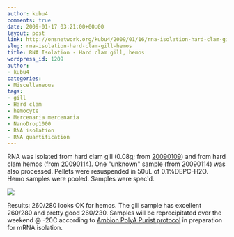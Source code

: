 ```yaml
---
author: kubu4
comments: true
date: 2009-01-17 03:21:00+00:00
layout: post
link: http://onsnetwork.org/kubu4/2009/01/16/rna-isolation-hard-clam-gill-hemos/
slug: rna-isolation-hard-clam-gill-hemos
title: RNA Isolation - Hard clam gill, hemos
wordpress_id: 1209
author:
- kubu4
categories:
- Miscellaneous
tags:
- gill
- Hard clam
- hemocyte
- Mercenaria mercenaria
- NanoDrop1000
- RNA isolation
- RNA quantification
---
```


RNA was isolated from hard clam gill (0.08g; from [20090109](/Sam%27s+Notebook#sjw20090109)) and from hard clam hemos (from [20090114](/Sam%27s+Notebook#sjw20090114)). One "unknown" sample (from 20090114) was also processed. Pellets were resuspended in 50uL of 0.1%DEPC-H2O. Hemo samples were pooled. Samples were spec'd.

![](http://eagle.fish.washington.edu/Arabidopsis/RNA%20Spec%20Readings/20090116%20RNA%20SJW.PNG)

Results: 260/280 looks OK for hemos. The gill sample has excellent 260/280 and pretty good 260/230. Samples will be reprecipitated over the weekend @ -20C according to [Ambion PolyA Purist protocol](http://aquacul4.fish.washington.edu/Protocols:Information%20Sheets/Commercial%20Protocols:Manuals/Ambion%20-%20MicroPoly%28A%29Purist%20Kit.pdf) in preparation for mRNA isolation.
